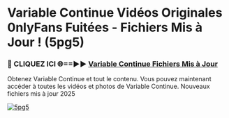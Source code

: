 # Variable Continue Vidéos Originales 0nlyFans Fuitées - Fichiers Mis à Jour ! (5pg5)

<h3>🔴 CLIQUEZ ICI 🌐==►► <a href="https://tinyurl.com/2pmr4ezf" rel="nofollow">Variable Continue Fichiers Mis à Jour</a></h3>

Obtenez Variable Continue et tout le contenu. Vous pouvez maintenant accéder à toutes les vidéos et photos de Variable Continue. Nouveaux fichiers mis à jour 2025

[![5pg5](https://i.imgur.com/6SNvagu.gif)](https://tinyurl.com/2pmr4ezf)
